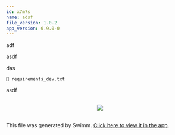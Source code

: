 ```yaml
---
id: x7m7s
name: adsf
file_version: 1.0.2
app_version: 0.9.0-0
---
```


adf

asdf

das

`📄 requirements_dev.txt`

asdf




<br/>

<div align="center"><img src="https://firebasestorage.googleapis.com/v0/b/swimm-dev-content/o/repositories%2FZ2l0aHViJTNBJTNBZ3ltJTNBJTNBZ2lsYWRheA%3D%3D%2F928d6f1d-dff5-4527-ad1e-cbc44f562b6d.png?alt=media&token=65d3f1a2-3e7f-4ec0-88e0-7b2bc3f95ee7" style="width:'50%'"/></div>

<br/>

This file was generated by Swimm. [Click here to view it in the app](http://localhost:5001/repos/Z2l0aHViJTNBJTNBZ3ltJTNBJTNBZ2lsYWRheA==/docs/x7m7s).
